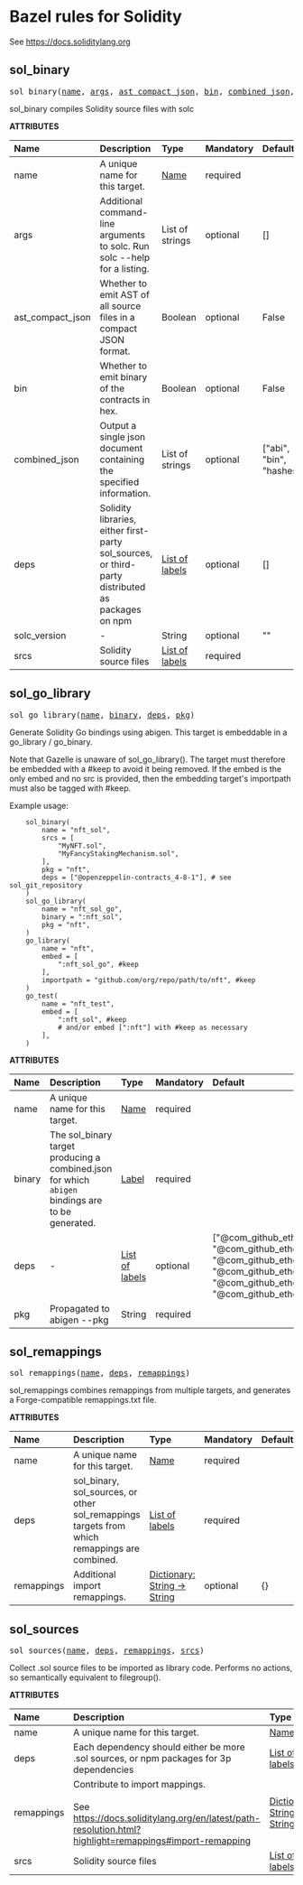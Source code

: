 <!-- Generated with Stardoc: http://skydoc.bazel.build -->

# Bazel rules for Solidity

See <https://docs.soliditylang.org>


<a id="sol_binary"></a>

## sol_binary

<pre>
sol_binary(<a href="#sol_binary-name">name</a>, <a href="#sol_binary-args">args</a>, <a href="#sol_binary-ast_compact_json">ast_compact_json</a>, <a href="#sol_binary-bin">bin</a>, <a href="#sol_binary-combined_json">combined_json</a>, <a href="#sol_binary-deps">deps</a>, <a href="#sol_binary-solc_version">solc_version</a>, <a href="#sol_binary-srcs">srcs</a>)
</pre>

sol_binary compiles Solidity source files with solc

**ATTRIBUTES**


| Name  | Description | Type | Mandatory | Default |
| :------------- | :------------- | :------------- | :------------- | :------------- |
| <a id="sol_binary-name"></a>name |  A unique name for this target.   | <a href="https://bazel.build/concepts/labels#target-names">Name</a> | required |  |
| <a id="sol_binary-args"></a>args |  Additional command-line arguments to solc. Run solc --help for a listing.   | List of strings | optional | [] |
| <a id="sol_binary-ast_compact_json"></a>ast_compact_json |  Whether to emit AST of all source files in a compact JSON format.   | Boolean | optional | False |
| <a id="sol_binary-bin"></a>bin |  Whether to emit binary of the contracts in hex.   | Boolean | optional | False |
| <a id="sol_binary-combined_json"></a>combined_json |  Output a single json document containing the specified information.   | List of strings | optional | ["abi", "bin", "hashes"] |
| <a id="sol_binary-deps"></a>deps |  Solidity libraries, either first-party sol_sources, or third-party distributed as packages on npm   | <a href="https://bazel.build/concepts/labels">List of labels</a> | optional | [] |
| <a id="sol_binary-solc_version"></a>solc_version |  -   | String | optional | "" |
| <a id="sol_binary-srcs"></a>srcs |  Solidity source files   | <a href="https://bazel.build/concepts/labels">List of labels</a> | required |  |


<a id="sol_go_library"></a>

## sol_go_library

<pre>
sol_go_library(<a href="#sol_go_library-name">name</a>, <a href="#sol_go_library-binary">binary</a>, <a href="#sol_go_library-deps">deps</a>, <a href="#sol_go_library-pkg">pkg</a>)
</pre>

Generate Solidity Go bindings using abigen. This target is embeddable in a go_library / go_binary.

Note that Gazelle is unaware of sol_go_library(). The target must therefore be
embedded with a #keep to avoid it being removed. If the embed is the only embed
and no src is provided, then the embedding target's importpath must also be
tagged with #keep.

Example usage:
```
    sol_binary(
        name = "nft_sol",
        srcs = [
            "MyNFT.sol",
            "MyFancyStakingMechanism.sol",
        ],
        pkg = "nft",
        deps = ["@openzeppelin-contracts_4-8-1"], # see sol_git_repository
    )
    sol_go_library(
        name = "nft_sol_go",
        binary = ":nft_sol",
        pkg = "nft",
    )
    go_library(
        name = "nft",
        embed = [
            ":nft_sol_go", #keep
        ],
        importpath = "github.com/org/repo/path/to/nft", #keep
    )
    go_test(
        name = "nft_test",
        embed = [
            ":nft_sol", #keep
            # and/or embed [":nft"] with #keep as necessary
        ],
    )
```

**ATTRIBUTES**


| Name  | Description | Type | Mandatory | Default |
| :------------- | :------------- | :------------- | :------------- | :------------- |
| <a id="sol_go_library-name"></a>name |  A unique name for this target.   | <a href="https://bazel.build/concepts/labels#target-names">Name</a> | required |  |
| <a id="sol_go_library-binary"></a>binary |  The sol_binary target producing a combined.json for which <code>abigen</code> bindings are to be generated.   | <a href="https://bazel.build/concepts/labels">Label</a> | required |  |
| <a id="sol_go_library-deps"></a>deps |  -   | <a href="https://bazel.build/concepts/labels">List of labels</a> | optional | ["@com_github_ethereum_go_ethereum//:go-ethereum", "@com_github_ethereum_go_ethereum//accounts/abi", "@com_github_ethereum_go_ethereum//accounts/abi/bind", "@com_github_ethereum_go_ethereum//common", "@com_github_ethereum_go_ethereum//core/types", "@com_github_ethereum_go_ethereum//event"] |
| <a id="sol_go_library-pkg"></a>pkg |  Propagated to abigen --pkg   | String | required |  |


<a id="sol_remappings"></a>

## sol_remappings

<pre>
sol_remappings(<a href="#sol_remappings-name">name</a>, <a href="#sol_remappings-deps">deps</a>, <a href="#sol_remappings-remappings">remappings</a>)
</pre>

sol_remappings combines remappings from multiple targets, and generates a Forge-compatible remappings.txt file.

**ATTRIBUTES**


| Name  | Description | Type | Mandatory | Default |
| :------------- | :------------- | :------------- | :------------- | :------------- |
| <a id="sol_remappings-name"></a>name |  A unique name for this target.   | <a href="https://bazel.build/concepts/labels#target-names">Name</a> | required |  |
| <a id="sol_remappings-deps"></a>deps |  sol_binary, sol_sources, or other sol_remappings targets from which remappings are combined.   | <a href="https://bazel.build/concepts/labels">List of labels</a> | required |  |
| <a id="sol_remappings-remappings"></a>remappings |  Additional import remappings.   | <a href="https://bazel.build/rules/lib/dict">Dictionary: String -> String</a> | optional | {} |


<a id="sol_sources"></a>

## sol_sources

<pre>
sol_sources(<a href="#sol_sources-name">name</a>, <a href="#sol_sources-deps">deps</a>, <a href="#sol_sources-remappings">remappings</a>, <a href="#sol_sources-srcs">srcs</a>)
</pre>

Collect .sol source files to be imported as library code.
    Performs no actions, so semantically equivalent to filegroup().
    

**ATTRIBUTES**


| Name  | Description | Type | Mandatory | Default |
| :------------- | :------------- | :------------- | :------------- | :------------- |
| <a id="sol_sources-name"></a>name |  A unique name for this target.   | <a href="https://bazel.build/concepts/labels#target-names">Name</a> | required |  |
| <a id="sol_sources-deps"></a>deps |  Each dependency should either be more .sol sources, or npm packages for 3p dependencies   | <a href="https://bazel.build/concepts/labels">List of labels</a> | optional | [] |
| <a id="sol_sources-remappings"></a>remappings |  Contribute to import mappings.<br><br>        See https://docs.soliditylang.org/en/latest/path-resolution.html?highlight=remappings#import-remapping   | <a href="https://bazel.build/rules/lib/dict">Dictionary: String -> String</a> | optional | {} |
| <a id="sol_sources-srcs"></a>srcs |  Solidity source files   | <a href="https://bazel.build/concepts/labels">List of labels</a> | optional | [] |


